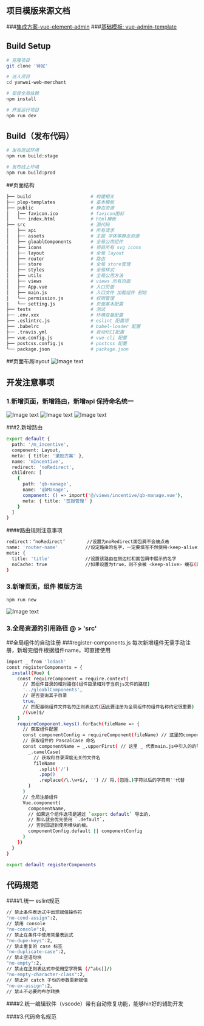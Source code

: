 ## 项目模版来源文档
###[集成方案-vue-element-admin](https://github.com/PanJiaChen/vue-element-admin)
###[基础模板: vue-admin-template](https://github.com/PanJiaChen/vue-admin-template) 

## Build Setup

```bash
# 克隆项目
git clone '待定'

# 进入项目
cd yanwei-web-merchant

# 安装全局依赖
npm install

# 开发运行项目
npm run dev
```


## Build（发布代码）

```bash
# 发布测试环境
npm run build:stage

# 发布线上环境
npm run build:prod
```

##页面结构

```bash
├── build                      # 构建相关
├── plop-templates             # 基本模板
├── public                     # 静态资源
│   │── favicon.ico            # favicon图标
│   └── index.html             # html模板
├── src                        # 源代码
│   ├── api                    # 所有请求
│   ├── assets                 # 主题 字体等静态资源
│   ├── gloablComponents       # 全局公用组件
│   ├── icons                  # 项目所有 svg icons
│   ├── layout                 # 全局 layout
│   ├── router                 # 路由
│   ├── store                  # 全局 store管理
│   ├── styles                 # 全局样式
│   ├── utils                  # 全局公用方法
│   ├── views                  # views 所有页面
│   ├── App.vue                # 入口页面
│   ├── main.js                # 入口文件 加载组件 初始
│   └── permission.js          # 权限管理
|   └── setting.js             # 页面基本配置
├── tests                      # 测试
├── .env.xxx                   # 环境变量配置
├── .eslintrc.js               # eslint 配置项
├── .babelrc                   # babel-loader 配置
├── .travis.yml                # 自动化CI配置
├── vue.config.js              # vue-cli 配置
├── postcss.config.js          # postcss 配置
└── package.json               # package.json

```

##页面布局layout
![Image text](https://raw.githubusercontent.com/dbk-bestFriend/image-resource/master/page.png)

## 开发注意事项
### 1.新增页面，新增路由，新增api 保持命名统一
![Image text](https://raw.githubusercontent.com/dbk-bestFriend/image-resource/master/iview.png)
![Image text](https://raw.githubusercontent.com/dbk-bestFriend/image-resource/master/route.png)
![Image text](https://raw.githubusercontent.com/dbk-bestFriend/image-resource/master/api.png)

###2.新增路由

```bash
export default {
  path: '/m_incentive',
  component: Layout,
  meta: { title: '激励方案' },
  name: 'mIncentive',
  redirect: 'noRedirect',
  children: [
    {
      path: 'qb-manage',
      name: 'qbManage',
      component: () => import('@/views/incentive/qb-manage.vue'),
      meta: { title: '签报管理' }
    }
  ]
}
```

####路由规则注意事项

```bash
redirect：‘noRedirect’        //设置为noRedirect面包屑不会被点击
name: 'router-name'          //设定路由的名字，一定要填写不然使用<keep-alive>时会出现各种问题
meta: {
  title: 'title'             //设置该路由在侧边栏和面包屑中展示的名字
  noCache: true              //如果设置为true，则不会被 <keep-alive> 缓存(默认 false)
}
```

### 3.新增页面，组件 模版方法
```bash
npm run new
```
![Image text](https://raw.githubusercontent.com/dbk-bestFriend/image-resource/master/xinzen.png)

### 3.全局资源的引用路径 @ > 'src'

##全局组件的自动注册
###register-components.js  每次新增组件无需手动注册，新增完组件根据组件name，可直接使用

```bash
import _ from 'lodash'
const registerComponents = {
  install(Vue) {
    const requireComponent = require.context(
      // 其组件目录的相对路径(组件目录相对于当前js文件的路径)
      '../gloablComponents',
      // 是否查询其子目录
      true,
      // 匹配基础组件文件名的正则表达式(因此要注册为全局组件的组件名称约定很重要)
      /(vue)$/
    )
    requireComponent.keys().forEach(fileName => {
      // 获取组件配置
      const componentConfig = requireComponent(fileName) // 这里的componentConfig包含当前fileName对应组件的所有该组件信息,等于拿到了当前组件实例
      // 获取组件的 PascalCase 命名
      const componentName = _.upperFirst( // 这里 _ 代表main.js中引入的的lodash实例对象
        _.camelCase(
          // 获取和目录深度无关的文件名
          fileName
            .split('/')
            .pop()
            .replace(/\.\w+$/, '') // 将.(包括.)字符以后的字符用''代替
        )
      )
      // 全局注册组件
      Vue.component(
        componentName,
        // 如果这个组件选项是通过 `export default` 导出的，
        // 那么就会优先使用 `.default`，
        // 否则回退到使用模块的根。
        componentConfig.default || componentConfig
      )
    })
  }
}

export default registerComponents


```


## 代码规范

####1.统一 eslint规范

```bash
// 禁止条件表达式中出现赋值操作符
"no-cond-assign":2,
// 禁用 console
"no-console":0,
// 禁止在条件中使用常量表达式
"no-dupe-keys":2,
// 禁止重复的 case 标签
"no-duplicate-case":2,
// 禁止空语句块
"no-empty":2,
// 禁止在正则表达式中使用空字符集 (/^abc[]/)
"no-empty-character-class":2,
// 禁止对 catch 子句的参数重新赋值
"no-ex-assign":2,
// 禁止不必要的布尔转换
```

####2.统一编辑软件（vscode）带有自动修复功能，能够hin好的辅助开发

####3.代码命名规范